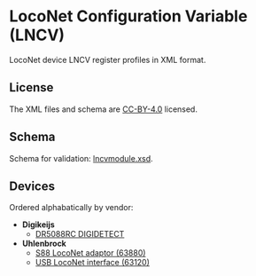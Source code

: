 # LocoNet Configuration Variable (LNCV)
LocoNet device LNCV register profiles in XML format.

## License
The XML files and schema are [CC-BY-4.0](https://creativecommons.org/licenses/by/4.0/) licensed.

## Schema
Schema for validation: [lncvmodule.xsd](xml/lncvmodule.xsd).

## Devices
Ordered alphabatically by vendor:

- **Digikeijs**
  - [DR5088RC DIGIDETECT](xml/digikeijs-dr5088rc-digidetect.xml)
- **Uhlenbrock**
  - [S88 LocoNet adaptor (63880)](xml/uhlenbrock-s88-loconet-adaptor-63880.xml)
  - [USB LocoNet interface (63120)](xml/uhlenbrock-usb-loconet-interface-63120.xml)
